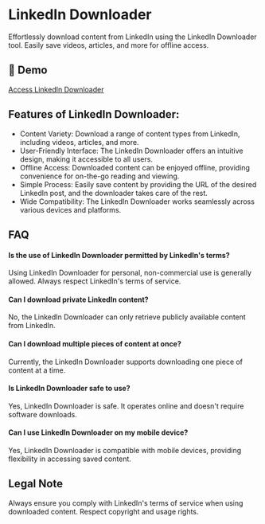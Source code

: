 # LinkedIn Downloader

Effortlessly download content from LinkedIn using the LinkedIn Downloader tool. Easily save videos, articles, and more for offline access.

## 🔗 Demo

[Access LinkedIn Downloader](https://imgpanda.com/linkedin-video-downloader/)

## Features of LinkedIn Downloader:

- Content Variety: Download a range of content types from LinkedIn, including videos, articles, and more.
- User-Friendly Interface: The LinkedIn Downloader offers an intuitive design, making it accessible to all users.
- Offline Access: Downloaded content can be enjoyed offline, providing convenience for on-the-go reading and viewing.
- Simple Process: Easily save content by providing the URL of the desired LinkedIn post, and the downloader takes care of the rest.
- Wide Compatibility: The LinkedIn Downloader works seamlessly across various devices and platforms.

## FAQ

#### Is the use of LinkedIn Downloader permitted by LinkedIn's terms?

Using LinkedIn Downloader for personal, non-commercial use is generally allowed. Always respect LinkedIn's terms of service.

#### Can I download private LinkedIn content?

No, the LinkedIn Downloader can only retrieve publicly available content from LinkedIn.

#### Can I download multiple pieces of content at once?

Currently, the LinkedIn Downloader supports downloading one piece of content at a time.

#### Is LinkedIn Downloader safe to use?

Yes, LinkedIn Downloader is safe. It operates online and doesn't require software downloads.

#### Can I use LinkedIn Downloader on my mobile device?

Yes, LinkedIn Downloader is compatible with mobile devices, providing flexibility in accessing saved content.

## Legal Note

Always ensure you comply with LinkedIn's terms of service when using downloaded content. Respect copyright and usage rights.
